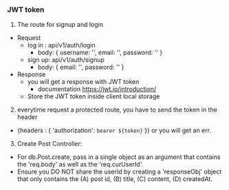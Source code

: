 ### JWT token

1. The route for signup and login
- Request
  - log in : api/v1/auth/login
    - body: {
      username: '',
      email: '',
      password: ''
    }
  - sign up: api/v1/auth/signup
    - body: {
        email: '',
        password: ''
      }
- Response
  - you will get a response with JWT token
    - documentation https://jwt.io/introduction/
  - Store the JWT token inside client local storage

2. everytime request a protected route, you have to send the token in the header
  - {headers : {
    'authorization': `bearer ${token}`
  }}
or you will get an err.

3. Create Post Controller:
  - For db.Post.create, pass in a single object as an argument that contains the 'req.body' as well as the 'req.curUserId'.
  - Ensure you DO NOT share the userId by creating a 'responseObj' object that only contains the (A) post id, (B) title, (C) content, (D) createdAt.